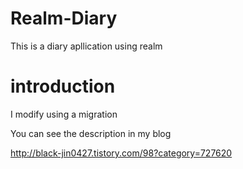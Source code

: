 # Realm-Diary

This is a diary apllication using realm

# introduction

I modify using a migration

You can see the description in my blog

http://black-jin0427.tistory.com/98?category=727620
